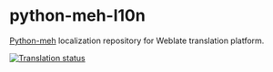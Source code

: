 # python-meh-l10n
[Python-meh](https://github.com/rhinstaller/python-meh) localization repository for Weblate translation platform.

[![Translation status](https://translate.fedoraproject.org/widgets/python-meh/-/open-graph.png)](https://translate.fedoraproject.org/engage/python-meh/?utm_source=widget)

